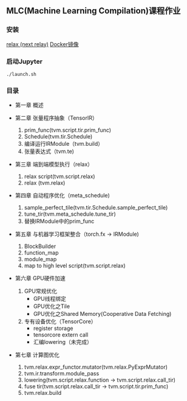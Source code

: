 ## MLC(Machine Learning Compilation)课程作业

### 安装
[relax (next relay)](https://github.com/mlc-ai/relax.git)
[Docker镜像](https://hub.docker.com/repository/docker/tedder/mlc/general)

### 启动Jupyter
```shell
./launch.sh
```

### 目录
- 第一章 概述
- 第二章 张量程序抽象（TensorIR）
    1. prim_func(tvm.script.tir.prim_func)
    2. Schedule(tvm.tir.Schedule)
    3. 编译运行IRModule（tvm.build）
    4. 张量表达式（tvm.te)
    
- 第三章 端到端模型执行（relax）
    1. relax script(tvm.script.relax)
    2. relax (tvm.relax)

- 第四章 自动程序优化（meta_schedule)
    1. sample_perfect_tile(tvm.tir.Schedule.sample_perfect_tile)
    2. tune_tir(tvm.meta_schedule.tune_tir)
    3. 替换IRModule中的prim_func

- 第五章 与机器学习框架整合（torch.fx -> IRModule)
    1. BlockBuilder
    2. function_map
    3. module_map
    4. map to high level script(tvm.script.relax)


- 第六章 GPU硬件加速
    1. GPU常规优化
        - GPU线程绑定
        - GPU优化之Tile
        - GPU优化之Shared Memory(Cooperative Data Fetching)
    2. 专有设备优化（TensorCore）
        - register storage
        - tensorcore extern call
        - 汇编lowering（未完成）

- 第七章 计算图优化
    1. tvm.relax.expr_functor.mutator(tvm.relax.PyExprMutator)
    2. tvm.ir.transform.module_pass
    3. lowering(tvm.script.relax.function -> tvm.script.relax.call_tir)
    4. fuse tir(tvm.script.relax.call_tir -> tvm.script.tir.prim_func)
    5. tvm.relax.build
